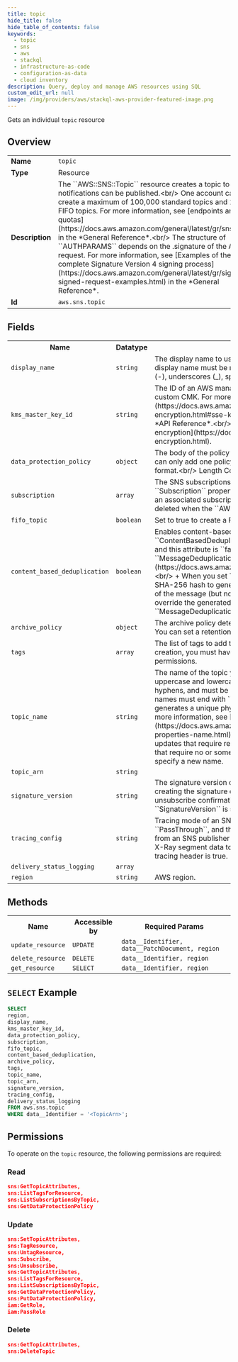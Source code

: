 ```yaml
---
title: topic
hide_title: false
hide_table_of_contents: false
keywords:
  - topic
  - sns
  - aws
  - stackql
  - infrastructure-as-code
  - configuration-as-data
  - cloud inventory
description: Query, deploy and manage AWS resources using SQL
custom_edit_url: null
image: /img/providers/aws/stackql-aws-provider-featured-image.png
---
```

Gets an individual <code>topic</code> resource

## Overview
<table><tbody>
<tr><td><b>Name</b></td><td><code>topic</code></td></tr>
<tr><td><b>Type</b></td><td>Resource</td></tr>
<tr><td><b>Description</b></td><td>The ``AWS::SNS::Topic`` resource creates a topic to which notifications can be published.&lt;br&#x2F;&gt;  One account can create a maximum of 100,000 standard topics and 1,000 FIFO topics. For more information, see &#91;endpoints and quotas&#93;(https:&#x2F;&#x2F;docs.aws.amazon.com&#x2F;general&#x2F;latest&#x2F;gr&#x2F;sns.html) in the *General Reference*.&lt;br&#x2F;&gt;   The structure of ``AUTHPARAMS`` depends on the .signature of the API request. For more information, see &#91;Examples of the complete Signature Version 4 signing process&#93;(https:&#x2F;&#x2F;docs.aws.amazon.com&#x2F;general&#x2F;latest&#x2F;gr&#x2F;sigv4-signed-request-examples.html) in the *General Reference*.</td></tr>
<tr><td><b>Id</b></td><td><code>aws.sns.topic</code></td></tr>
</tbody></table>

## Fields
<table><tbody>
<tr><th>Name</th><th>Datatype</th><th>Description</th></tr>
<tr><td><code>display_name</code></td><td><code>string</code></td><td>The display name to use for an SNS topic with SMS subscriptions. The display name must be maximum 100 characters long, including hyphens (-), underscores (_), spaces, and tabs.</td></tr>
<tr><td><code>kms_master_key_id</code></td><td><code>string</code></td><td>The ID of an AWS managed customer master key (CMK) for SNS or a custom CMK. For more information, see &#91;Key terms&#93;(https:&#x2F;&#x2F;docs.aws.amazon.com&#x2F;sns&#x2F;latest&#x2F;dg&#x2F;sns-server-side-encryption.html#sse-key-terms). For more examples, see ``KeyId`` in the *API Reference*.&lt;br&#x2F;&gt; This property applies only to &#91;server-side-encryption&#93;(https:&#x2F;&#x2F;docs.aws.amazon.com&#x2F;sns&#x2F;latest&#x2F;dg&#x2F;sns-server-side-encryption.html).</td></tr>
<tr><td><code>data_protection_policy</code></td><td><code>object</code></td><td>The body of the policy document you want to use for this topic.&lt;br&#x2F;&gt; You can only add one policy per topic.&lt;br&#x2F;&gt; The policy must be in JSON string format.&lt;br&#x2F;&gt; Length Constraints: Maximum length of 30,720.</td></tr>
<tr><td><code>subscription</code></td><td><code>array</code></td><td>The SNS subscriptions (endpoints) for this topic.&lt;br&#x2F;&gt;  If you specify the ``Subscription`` property in the ``AWS::SNS::Topic`` resource and it creates an associated subscription resource, the associated subscription is not deleted when the ``AWS::SNS::Topic`` resource is deleted.</td></tr>
<tr><td><code>fifo_topic</code></td><td><code>boolean</code></td><td>Set to true to create a FIFO topic.</td></tr>
<tr><td><code>content_based_deduplication</code></td><td><code>boolean</code></td><td>Enables content-based deduplication for FIFO topics.&lt;br&#x2F;&gt;  +  By default, ``ContentBasedDeduplication`` is set to ``false``. If you create a FIFO topic and this attribute is ``false``, you must specify a value for the ``MessageDeduplicationId`` parameter for the &#91;Publish&#93;(https:&#x2F;&#x2F;docs.aws.amazon.com&#x2F;sns&#x2F;latest&#x2F;api&#x2F;API_Publish.html) action. &lt;br&#x2F;&gt;  +  When you set ``ContentBasedDeduplication`` to ``true``, SNS uses a SHA-256 hash to generate the ``MessageDeduplicationId`` using the body of the message (but not the attributes of the message).&lt;br&#x2F;&gt; (Optional) To override the generated value, you can specify a value for the the ``MessageDeduplicationId`` parameter for the ``Publish`` action.</td></tr>
<tr><td><code>archive_policy</code></td><td><code>object</code></td><td>The archive policy determines the number of days SNS retains messages. You can set a retention period from 1 to 365 days.</td></tr>
<tr><td><code>tags</code></td><td><code>array</code></td><td>The list of tags to add to a new topic.&lt;br&#x2F;&gt;  To be able to tag a topic on creation, you must have the ``sns:CreateTopic`` and ``sns:TagResource`` permissions.</td></tr>
<tr><td><code>topic_name</code></td><td><code>string</code></td><td>The name of the topic you want to create. Topic names must include only uppercase and lowercase ASCII letters, numbers, underscores, and hyphens, and must be between 1 and 256 characters long. FIFO topic names must end with ``.fifo``.&lt;br&#x2F;&gt; If you don't specify a name, CFN generates a unique physical ID and uses that ID for the topic name. For more information, see &#91;Name type&#93;(https:&#x2F;&#x2F;docs.aws.amazon.com&#x2F;AWSCloudFormation&#x2F;latest&#x2F;UserGuide&#x2F;aws-properties-name.html).&lt;br&#x2F;&gt;  If you specify a name, you can't perform updates that require replacement of this resource. You can perform updates that require no or some interruption. If you must replace the resource, specify a new name.</td></tr>
<tr><td><code>topic_arn</code></td><td><code>string</code></td><td></td></tr>
<tr><td><code>signature_version</code></td><td><code>string</code></td><td>The signature version corresponds to the hashing algorithm used while creating the signature of the notifications, subscription confirmations, or unsubscribe confirmation messages sent by Amazon SNS. By default, ``SignatureVersion`` is set to ``1``.</td></tr>
<tr><td><code>tracing_config</code></td><td><code>string</code></td><td>Tracing mode of an SNS topic. By default ``TracingConfig`` is set to ``PassThrough``, and the topic passes through the tracing header it receives from an SNS publisher to its subscriptions. If set to ``Active``, SNS will vend X-Ray segment data to topic owner account if the sampled flag in the tracing header is true.</td></tr>
<tr><td><code>delivery_status_logging</code></td><td><code>array</code></td><td></td></tr>
<tr><td><code>region</code></td><td><code>string</code></td><td>AWS region.</td></tr>

</tbody></table>

## Methods

<table><tbody>
  <tr>
    <th>Name</th>
    <th>Accessible by</th>
    <th>Required Params</th>
  </tr>
  <tr>
    <td><code>update_resource</code></td>
    <td><code>UPDATE</code></td>
    <td><code>data__Identifier, data__PatchDocument, region</code></td>
  </tr>
  <tr>
    <td><code>delete_resource</code></td>
    <td><code>DELETE</code></td>
    <td><code>data__Identifier, region</code></td>
  </tr>
  <tr>
    <td><code>get_resource</code></td>
    <td><code>SELECT</code></td>
    <td><code>data__Identifier, region</code></td>
  </tr>
</tbody></table>

## `SELECT` Example
```sql
SELECT
region,
display_name,
kms_master_key_id,
data_protection_policy,
subscription,
fifo_topic,
content_based_deduplication,
archive_policy,
tags,
topic_name,
topic_arn,
signature_version,
tracing_config,
delivery_status_logging
FROM aws.sns.topic
WHERE data__Identifier = '<TopicArn>';
```

## Permissions

To operate on the <code>topic</code> resource, the following permissions are required:

### Read
```json
sns:GetTopicAttributes,
sns:ListTagsForResource,
sns:ListSubscriptionsByTopic,
sns:GetDataProtectionPolicy
```

### Update
```json
sns:SetTopicAttributes,
sns:TagResource,
sns:UntagResource,
sns:Subscribe,
sns:Unsubscribe,
sns:GetTopicAttributes,
sns:ListTagsForResource,
sns:ListSubscriptionsByTopic,
sns:GetDataProtectionPolicy,
sns:PutDataProtectionPolicy,
iam:GetRole,
iam:PassRole
```

### Delete
```json
sns:GetTopicAttributes,
sns:DeleteTopic
```

